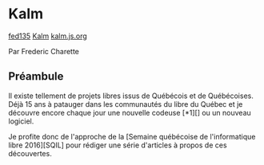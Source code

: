 # Kalm
[fed135][]
[Kalm][]
[kalm.js.org][]

Par Frederic Charette

## Préambule
Il existe tellement de projets libres issus de Québécois et de Québécoises.
Déjà 15 ans à patauger dans les communautés du libre du Québec et
je découvre encore chaque jour une nouvelle codeuse [*1][] ou un nouveau logiciel.

Je profite donc de l'approche de la
[Semaine québécoise de l'informatique libre 2016][SQIL] pour rédiger
une série d'articles à propos de ces découvertes.

[fed135]: <https://github.com/fed135>
[Kalm]: <https://github.com/fed135/Kalm>
[kalm.js.org]: <http://kalm.js.org/>
